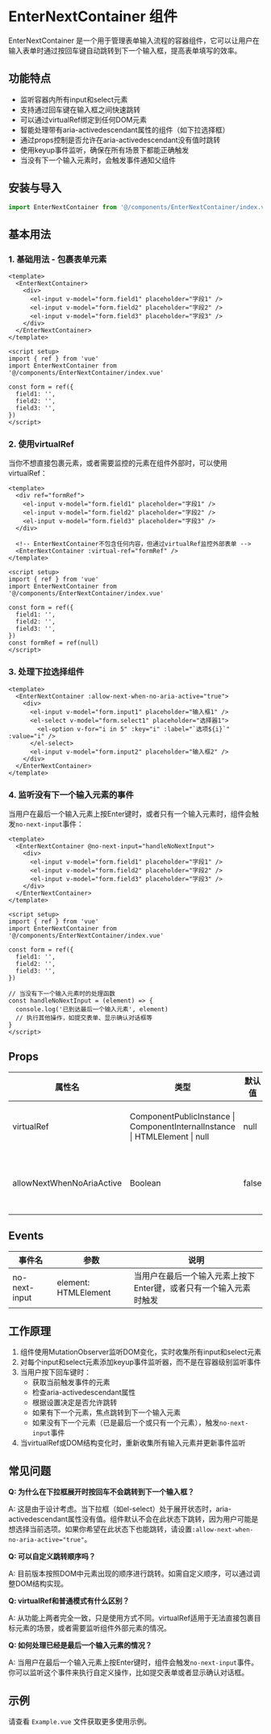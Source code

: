 # EnterNextContainer 组件

EnterNextContainer 是一个用于管理表单输入流程的容器组件，它可以让用户在输入表单时通过按回车键自动跳转到下一个输入框，提高表单填写的效率。

## 功能特点

- 监听容器内所有input和select元素
- 支持通过回车键在输入框之间快速跳转
- 可以通过virtualRef绑定到任何DOM元素
- 智能处理带有aria-activedescendant属性的组件（如下拉选择框）
- 通过props控制是否允许在aria-activedescendant没有值时跳转
- 使用keyup事件监听，确保在所有场景下都能正确触发
- 当没有下一个输入元素时，会触发事件通知父组件

## 安装与导入

```js
import EnterNextContainer from '@/components/EnterNextContainer/index.vue'
```

## 基本用法

### 1. 基础用法 - 包裹表单元素

```vue
<template>
  <EnterNextContainer>
    <div>
      <el-input v-model="form.field1" placeholder="字段1" />
      <el-input v-model="form.field2" placeholder="字段2" />
      <el-input v-model="form.field3" placeholder="字段3" />
    </div>
  </EnterNextContainer>
</template>

<script setup>
import { ref } from 'vue'
import EnterNextContainer from '@/components/EnterNextContainer/index.vue'

const form = ref({
  field1: '',
  field2: '',
  field3: '',
})
</script>
```

### 2. 使用virtualRef

当你不想直接包裹元素，或者需要监控的元素在组件外部时，可以使用virtualRef：

```vue
<template>
  <div ref="formRef">
    <el-input v-model="form.field1" placeholder="字段1" />
    <el-input v-model="form.field2" placeholder="字段2" />
    <el-input v-model="form.field3" placeholder="字段3" />
  </div>

  <!-- EnterNextContainer不包含任何内容，但通过virtualRef监控外部表单 -->
  <EnterNextContainer :virtual-ref="formRef" />
</template>

<script setup>
import { ref } from 'vue'
import EnterNextContainer from '@/components/EnterNextContainer/index.vue'

const form = ref({
  field1: '',
  field2: '',
  field3: '',
})
const formRef = ref(null)
</script>
```

### 3. 处理下拉选择组件

```vue
<template>
  <EnterNextContainer :allow-next-when-no-aria-active="true">
    <div>
      <el-input v-model="form.input1" placeholder="输入框1" />
      <el-select v-model="form.select1" placeholder="选择器1">
        <el-option v-for="i in 5" :key="i" :label="`选项${i}`" :value="i" />
      </el-select>
      <el-input v-model="form.input2" placeholder="输入框2" />
    </div>
  </EnterNextContainer>
</template>
```

### 4. 监听没有下一个输入元素的事件

当用户在最后一个输入元素上按Enter键时，或者只有一个输入元素时，组件会触发`no-next-input`事件：

```vue
<template>
  <EnterNextContainer @no-next-input="handleNoNextInput">
    <div>
      <el-input v-model="form.field1" placeholder="字段1" />
      <el-input v-model="form.field2" placeholder="字段2" />
      <el-input v-model="form.field3" placeholder="字段3" />
    </div>
  </EnterNextContainer>
</template>

<script setup>
import { ref } from 'vue'
import EnterNextContainer from '@/components/EnterNextContainer/index.vue'

const form = ref({
  field1: '',
  field2: '',
  field3: '',
})

// 当没有下一个输入元素时的处理函数
const handleNoNextInput = (element) => {
  console.log('已到达最后一个输入元素', element)
  // 执行其他操作，如提交表单、显示确认对话框等
}
</script>
```

## Props

| 属性名                    | 类型                                                                        | 默认值 | 说明                                                                      |
| ------------------------- | --------------------------------------------------------------------------- | ------ | ------------------------------------------------------------------------- |
| virtualRef                | ComponentPublicInstance \| ComponentInternalInstance \| HTMLElement \| null | null   | 外部元素引用，当提供时，将监控该元素而不是容器内部                        |
| allowNextWhenNoAriaActive | Boolean                                                                     | false  | 当为true时，即使元素的aria-activedescendant没有值，也允许跳转到下一个元素 |

## Events

| 事件名        | 参数                 | 说明                                                              |
| ------------- | -------------------- | ----------------------------------------------------------------- |
| no-next-input | element: HTMLElement | 当用户在最后一个输入元素上按下Enter键，或者只有一个输入元素时触发 |

## 工作原理

1. 组件使用MutationObserver监听DOM变化，实时收集所有input和select元素
2. 对每个input和select元素添加keyup事件监听器，而不是在容器级别监听事件
3. 当用户按下回车键时：
   - 获取当前触发事件的元素
   - 检查aria-activedescendant属性
   - 根据设置决定是否允许跳转
   - 如果有下一个元素，焦点跳转到下一个输入元素
   - 如果没有下一个元素（已是最后一个或只有一个元素），触发`no-next-input`事件
4. 当virtualRef或DOM结构变化时，重新收集所有输入元素并更新事件监听

## 常见问题

**Q: 为什么在下拉框展开时按回车不会跳转到下一个输入框？**

A: 这是由于设计考虑。当下拉框（如el-select）处于展开状态时，aria-activedescendant属性没有值。组件默认不会在此状态下跳转，因为用户可能是想选择当前选项。如果你希望在此状态下也能跳转，请设置`:allow-next-when-no-aria-active="true"`。

**Q: 可以自定义跳转顺序吗？**

A: 目前版本按照DOM中元素出现的顺序进行跳转。如需自定义顺序，可以通过调整DOM结构实现。

**Q: virtualRef和普通模式有什么区别？**

A: 从功能上两者完全一致，只是使用方式不同。virtualRef适用于无法直接包裹目标元素的场景，或者需要监听组件外部元素的情况。

**Q: 如何处理已经是最后一个输入元素的情况？**

A: 当用户在最后一个输入元素上按Enter键时，组件会触发`no-next-input`事件。你可以监听这个事件来执行自定义操作，比如提交表单或者显示确认对话框。

## 示例

请查看 `Example.vue` 文件获取更多使用示例。
